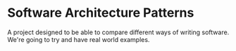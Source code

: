 # Software Architecture Patterns

A project designed to be able to compare different ways of writing software. We're going
to try and have real world examples.